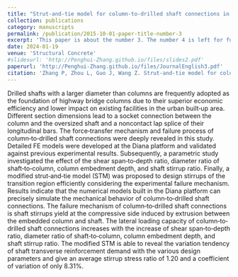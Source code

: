 ```yaml
---
title: "Strut-and-tie model for column-to-drilled shaft connections in reinforced concrete bridge columns subjected to lateral loads"
collection: publications
category: manuscripts
permalink: /publication/2015-10-01-paper-title-number-3
excerpt: 'This paper is about the number 3. The number 4 is left for future work.'
date: 2024-01-19
venue: 'Structural Concrete'
#slidesurl: 'http://Penghui-Zhang.github.io/files/slides2.pdf'
paperurl: 'http://Penghui-Zhang.github.io/files/JournalEnglish3.pdf'
citation: 'Zhang P, Zhou L, Guo J, Wang Z. Strut-and-tie model for column-to-drilled shaft connections in reinforced concrete bridge columns subjected to lateral loads. Struct Concr 2024;25:4183–201.'
---
```


Drilled shafts with a larger diameter than columns are frequently adopted as the foundation of highway bridge columns due to their superior economic efficiency and lower impact on existing facilities in the urban built‐up area. Different section dimensions lead to a socket connection between the column and the oversized shaft and a noncontact lap splice of their longitudinal bars. The force‐transfer mechanism and failure process of column‐to‐drilled shaft connections were deeply revealed in this study. Detailed FE models were developed at the Diana platform and validated against previous experimental results. Subsequently, a parametric study investigated the effect of the shear span‐to‐depth ratio, diameter ratio of shaft‐to‐column, column embedment depth, and shaft stirrup ratio. Finally, a modified strut‐and‐tie model (STM) was proposed to design stirrups of the transition region efficiently considering the experimental failure mechanism. Results indicate that the numerical models built in the Diana platform can precisely simulate the mechanical behavior of column‐to‐drilled shaft connections. The failure mechanism of column‐to‐drilled shaft connections is shaft stirrups yield at the compressive side induced by extrusion between the embedded column and shaft. The lateral loading capacity of column‐to‐drilled shaft connections increases with the increase of shear span‐to‐depth ratio, diameter ratio of shaft‐to‐column, column embedment depth, and shaft stirrup ratio. The modified STM is able to reveal the variation tendency of shaft transverse reinforcement demand with the various design parameters and give an average stirrup stress ratio of 1.20 and a coefficient of variation of only 8.31%.